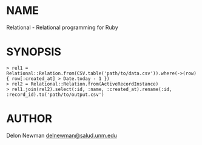 # NAME

Relational - Relational programming for Ruby

# SYNOPSIS

    > rel1 = Relational::Relation.from(CSV.table('path/to/data.csv')).where(->(row) { row[:created_at] > Date.today - 1 })
    > rel2 = Relational::Relation.from(ActiveRecordInstance)
    > rel1.join(rel2).select(:id, :name, :created_at).rename(:id, :record_id).to('path/to/output.csv')

# AUTHOR

Delon Newman <delnewman@salud.unm.edu>

